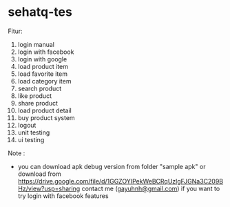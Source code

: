 # sehatq-tes

Fitur:
1. login manual
2. login with facebook
3. login with google
4. load product item
5. load favorite item
6. load category item
7. search product
8. like product
9. share product
10. load product detail
11. buy product system
12. logout
13. unit testing
14. ui testing

Note :
* you can download apk debug version from folder "sample apk" or download from https://drive.google.com/file/d/1GGZOYIPekWeBCRqUzlgFJGNa3C209BHz/view?usp=sharing
contact me (gayuhnh@gmail.com) if you want to try login with facebook features 
